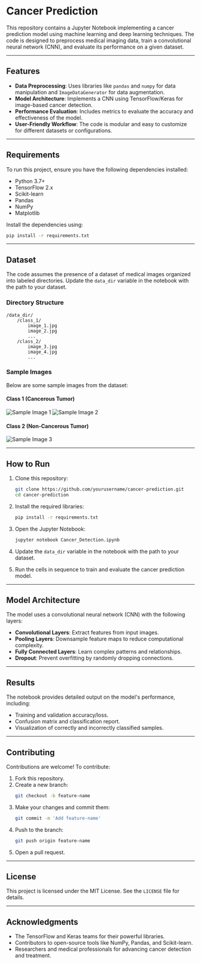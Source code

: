 # Cancer Prediction

This repository contains a Jupyter Notebook implementing a cancer prediction model using machine learning and deep learning techniques. The code is designed to preprocess medical imaging data, train a convolutional neural network (CNN), and evaluate its performance on a given dataset.

---

## Features

- **Data Preprocessing**: Uses libraries like `pandas` and `numpy` for data manipulation and `ImageDataGenerator` for data augmentation.
- **Model Architecture**: Implements a CNN using TensorFlow/Keras for image-based cancer detection.
- **Performance Evaluation**: Includes metrics to evaluate the accuracy and effectiveness of the model.
- **User-Friendly Workflow**: The code is modular and easy to customize for different datasets or configurations.

---

## Requirements

To run this project, ensure you have the following dependencies installed:

- Python 3.7+
- TensorFlow 2.x
- Scikit-learn
- Pandas
- NumPy
- Matplotlib

Install the dependencies using:
```bash
pip install -r requirements.txt
```

---

## Dataset

The code assumes the presence of a dataset of medical images organized into labeled directories. Update the `data_dir` variable in the notebook with the path to your dataset.

### Directory Structure

```plaintext
/data_dir/
    /class_1/
        image_1.jpg
        image_2.jpg
        ...
    /class_2/
        image_3.jpg
        image_4.jpg
        ...
```

### Sample Images
Below are some sample images from the dataset:

#### Class 1 (Cancerous Tumor)
![Sample Image 1](Y164.JPG)
![Sample Image 2](Y163.JPG)

#### Class 2 (Non-Cancerous Tumor)
![Sample Image 3](Y162.jpg)

---

## How to Run

1. Clone this repository:
   ```bash
   git clone https://github.com/yourusername/cancer-prediction.git
   cd cancer-prediction
   ```

2. Install the required libraries:
   ```bash
   pip install -r requirements.txt
   ```

3. Open the Jupyter Notebook:
   ```bash
   jupyter notebook Cancer_Detection.ipynb
   ```

4. Update the `data_dir` variable in the notebook with the path to your dataset.

5. Run the cells in sequence to train and evaluate the cancer prediction model.

---

## Model Architecture

The model uses a convolutional neural network (CNN) with the following layers:

- **Convolutional Layers**: Extract features from input images.
- **Pooling Layers**: Downsample feature maps to reduce computational complexity.
- **Fully Connected Layers**: Learn complex patterns and relationships.
- **Dropout**: Prevent overfitting by randomly dropping connections.

---

## Results

The notebook provides detailed output on the model's performance, including:

- Training and validation accuracy/loss.
- Confusion matrix and classification report.
- Visualization of correctly and incorrectly classified samples.

---

## Contributing

Contributions are welcome! To contribute:

1. Fork this repository.
2. Create a new branch:
   ```bash
   git checkout -b feature-name
   ```
3. Make your changes and commit them:
   ```bash
   git commit -m 'Add feature-name'
   ```
4. Push to the branch:
   ```bash
   git push origin feature-name
   ```
5. Open a pull request.

---

## License

This project is licensed under the MIT License. See the `LICENSE` file for details.

---

## Acknowledgments

- The TensorFlow and Keras teams for their powerful libraries.
- Contributors to open-source tools like NumPy, Pandas, and Scikit-learn.
- Researchers and medical professionals for advancing cancer detection and treatment.
